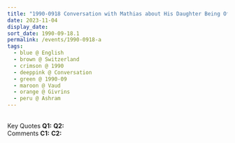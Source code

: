```yaml
---
title: "1990-0918 Conversation with Mathias about His Daughter Being Offered Chocolate, Sitting on the Lawn and Translating Songs into English, Āśhram, Givrins, Nyon, Vaud, Switzerland"
date: 2023-11-04
display_date: 
sort_date: 1990-09-18.1
permalink: /events/1990-0918-a
tags:
  - blue @ English
  - brown @ Switzerland
  - crimson @ 1990
  - deeppink @ Conversation
  - green @ 1990-09
  - maroon @ Vaud
  - orange @ Givrins
  - peru @ Ashram
---
```


<br>

<wave-list>
  <list-title color="DarkSeaGreen" width="55">Key Quotes</list-title>
  <list-item color="BlanchedAlmond" width="280"><b>Q1:</b> <i></i></list-item>
  <list-item color="Lavender" width="280"><b>Q2:</b> <i></i></list-item>
</wave-list>

<br>

<wave-list>
  <list-title color="DarkSeaGreen" width="55">Comments</list-title>
  <list-item color="BlanchedAlmond" width="280"><b>C1:</b> <i></i></list-item>
  <list-item color="Lavender" width="280"><b>C2:</b> <i></i></list-item>
</wave-list>